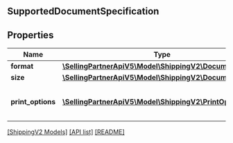 ## SupportedDocumentSpecification

## Properties

Name | Type | Description | Notes
------------ | ------------- | ------------- | -------------
**format** | [**\SellingPartnerApiV5\Model\ShippingV2\DocumentFormat**](DocumentFormat.md) |  |
**size** | [**\SellingPartnerApiV5\Model\ShippingV2\DocumentSize**](DocumentSize.md) |  |
**print_options** | [**\SellingPartnerApiV5\Model\ShippingV2\PrintOption[]**](PrintOption.md) | A list of the format options for a label. |

[[ShippingV2 Models]](../) [[API list]](../../Api) [[README]](../../../README.md)
